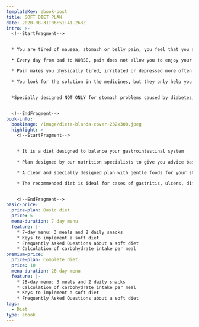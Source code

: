 ```yaml
---
templateKey: ebook-post
title: SOFT DIET PLAN
date: 2020-08-31T06:51:41.263Z
intro: >-
  <!--StartFragment-->


  * You are tired of nausea, stomach or belly pain, you feel that you are going to be sick all your life and you do not see the "light at the end of the tunnel".

  * Every day from bad to WORSE, pain does not allow you to enjoy your life; fulfill your daily obligations

  * Pain makes you physically tired, irritated or depressed more often.

  * You look for the solution in the medicines, but they only help you temporarily ... they are not so effective ... the heartburn comes and goes but the intense stomach pain does not stop.


  *Specially designed NOT ONLY for stomach problems caused by diabetes, but also for the care of peptic ulcers, chronic gastritis, among other gastrointestinal ailments.*


  <!--EndFragment-->
book-info:
  bookImage: /image/dieta-blanda-cover-232x300.jpeg
  highlight: >-
    <!--StartFragment-->


    * It is a diet designed to balance your gastrointestinal system

    * Plan designed by our nutrition specialists to give you advice based on valid principles to balance your gastrointestinal system.

    * A clear and specially designed plan with gentle foods for your stomach. We clearly explain what you have to eat!

    * The recommended diet is ideal for cases of gastritis, ulcers, difficulty swallowing, older adults, partial or total edentulous (lack of teeth), gastroesophageal reflux or a postoperative condition.


    <!--EndFragment-->
basic-price:
  price-plan: Basic diet
  price: 5
  menu-duration: 7 day menu
  feature: |-
    * 7-day menu: 3 meals and 2 daily snacks
    * Keys to implement a soft diet
    * Frequently Asked Questions about a soft diet
    * Calculation of carbohydrate intake per meal
premium-price:
  price-plan: Complete diet
  price: 10
  menu-duration: 28 day menu
  feature: |-
    * 28-day menu: 3 meals and 2 daily snacks
    * Calculation of carbohydrate intake per meal
    * Keys to implement a soft diet
    * Frequently Asked Questions about a soft diet
tags:
  - Diet
type: ebook
---
```

